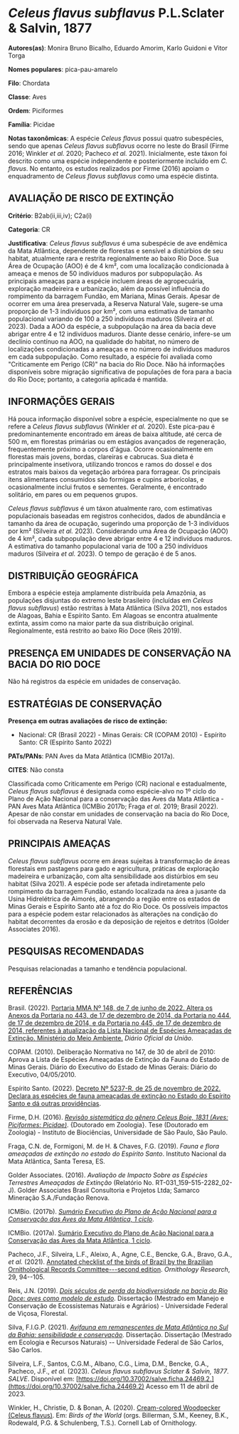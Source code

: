 # *Celeus flavus subflavus* P.L.Sclater & Salvin, 1877

**Autores(as)**: Monira Bruno Bicalho, Eduardo Amorim, Karlo Guidoni e Vitor Torga

**Nomes populares**: pica-pau-amarelo

**Filo**: Chordata

**Classe**: Aves

**Ordem**: Piciformes

**Família**: Picidae

**Notas taxonômicas**: A espécie *Celeus flavus* possui quatro subespécies, sendo que apenas *Celeus flavus subflavus* ocorre no leste do Brasil (Firme 2016; Winkler *et al.* 2020; Pacheco *et al.* 2021).  Inicialmente, este táxon foi descrito como uma espécie independente e posteriormente incluído em *C. flavus*. No entanto, os estudos realizados por Firme (2016) apoiam o enquadramento de *Celeus flavus subflavus* como uma espécie distinta.

## AVALIAÇÃO DE RISCO DE EXTINÇÃO

**Critério**: B2ab(ii,iii,iv); C2a(i)

**Categoria**: CR

**Justificativa**: *Celeus flavus subflavus* é uma subespécie de ave endêmica da Mata Atlântica, dependente de florestas e sensível a distúrbios de seu habitat, atualmente rara e restrita regionalmente ao baixo Rio Doce. Sua Área de Ocupação (AOO) é de 4 km², com uma localização condicionada à ameaça e menos de 50 indivíduos maduros por subpopulação. As principais ameaças para a espécie incluem áreas de agropecuária, exploração madeireira e urbanização, além da possível influência do rompimento da barragem Fundão, em Mariana, Minas Gerais.  Apesar de ocorrer em uma área preservada, a Reserva Natural Vale, sugere-se uma proporção de 1-3 indivíduos por km², com uma estimativa de tamanho populacional variando de 100 a 250 indivíduos maduros (Silveira *et al.* 2023). Dada a AOO da espécie, a subpopulação na área da bacia deve abrigar entre 4 e 12 indivíduos maduros. Diante desse cenário, infere-se um declínio contínuo na AOO, na qualidade do
habitat, no número de localizações condicionadas a ameaças e no número de indivíduos maduros em cada subpopulação. Como resultado, a espécie foi avaliada como "Criticamente em Perigo (CR)" na bacia do Rio Doce. Não há informações disponíveis sobre migração significativa de populações de fora para a bacia do Rio Doce; portanto, a categoria aplicada é mantida.

## INFORMAÇÕES GERAIS

Há pouca informação disponível sobre a espécie, especialmente no que se refere a *Celeus flavus subflavus* (Winkler *et al.* 2020). Este pica-pau é predominantemente encontrado em áreas de baixa altitude, até cerca de 500 m, em florestas primárias ou em estágios avançados de regeneração, frequentemente próximo a corpos d'água. Ocorre ocasionalmente em florestas mais jovens, bordas, clareiras e cabrucas.  Sua dieta é principalmente insetívora, utilizando troncos e ramos do dossel e dos estratos mais baixos da vegetação arbórea para forragear.  Os principais itens alimentares consumidos são formigas e cupins arborícolas, e ocasionalmente inclui frutos e sementes. Geralmente, é encontrado solitário, em pares ou em pequenos grupos.

*Celeus flavus subflavus* é um táxon atualmente raro, com estimativas populacionais baseadas em registros conhecidos, dados de abundância e tamanho da área de ocupação, sugerindo uma proporção de 1-3 indivíduos por km² (Silveira *et al.* 2023). Considerando uma Área de Ocupação (AOO) de 4 km², cada subpopulação deve abrigar entre 4 e 12 indivíduos maduros. A estimativa do tamanho populacional varia de 100 a 250 indivíduos maduros (Silveira *et al.* 2023). O tempo de geração é de 5 anos.

## DISTRIBUIÇÃO GEOGRÁFICA

Embora a espécie esteja amplamente distribuída pela Amazônia, as populações disjuntas do extremo leste brasileiro (incluídas em *Celeus flavus subflavus*) estão restritas à Mata Atlântica (Silva 2021), nos estados de Alagoas, Bahia e Espírito Santo. Em Alagoas se encontra atualmente extinta, assim como na maior parte da sua distribuição original. Regionalmente, está restrito ao baixo Rio Doce (Reis 2019).

## PRESENÇA EM UNIDADES DE CONSERVAÇÃO NA BACIA DO RIO DOCE

Não há registros da espécie em unidades de conservação.

## ESTRATÉGIAS DE CONSERVAÇÃO

**Presença em outras avaliações de risco de extinção:**

-   Nacional: CR (Brasil 2022) -   Minas Gerais: CR (COPAM 2010) -   Espírito Santo: CR (Espírito Santo 2022)

**PATs/PANs**: PAN Aves da Mata Atlântica (ICMBio 2017a).

**CITES**: Não consta

Classificada como Criticamente em Perigo (CR) nacional e estadualmente, *Celeus flavus subflavus* é designada como espécie-alvo no 1º ciclo do Plano de Ação Nacional para a conservação das Aves da Mata Atlântica - PAN Aves Mata Atlântica (ICMBio 2017b; Fraga *et al.* 2019; Brasil 2022). Apesar de não constar em unidades de conservação na bacia do Rio Doce, foi observada na Reserva Natural Vale.

## PRINCIPAIS AMEAÇAS

*Celeus flavus subflavus* ocorre em áreas sujeitas à transformação de áreas florestais em pastagens para gado e agricultura, práticas de exploração madeireira e urbanização, com alta sensibilidade aos distúrbios em seu habitat (Silva 2021). A espécie pode ser afetada indiretamente pelo rompimento da barragem Fundão, estando localizada na área a jusante da Usina Hidrelétrica de Aimorés, abrangendo a região entre os estados de Minas Gerais e Espírito Santo até a foz do Rio Doce.  Os possíveis impactos para a espécie podem estar relacionados às alterações na condição do habitat decorrentes da erosão e da deposição de rejeitos e detritos (Golder Associates 2016).

## PESQUISAS RECOMENDADAS

Pesquisas relacionadas a tamanho e tendência populacional.

## REFERÊNCIAS

Brasil. (2022). [Portaria MMA Nº 148, de 7 de junho de 2022. Altera os Anexos da Portaria no 443, de 17 de dezembro de 2014, da Portaria no 444, de 17 de dezembro de 2014, e da Portaria no 445, de 17 de dezembro de 2014, referentes à atualização da Lista Nacional de Espécies Ameaçadas de Extinção. Ministério do Meio Ambiente.](https://in.gov.br/en/web/dou/-/portaria-mma-n-148-de-7-de-junho-de-2022-406272733) *Diário Oficial da União*.

COPAM. (2010). Deliberação Normativa no 147, de 30 de abril de 2010: Aprova a Lista de Espécies Ameaçadas de Extinção da Fauna do Estado de Minas Gerais. Diário do Executivo do Estado de Minas Gerais: Diário do Executivo, 04/05/2010.

Espírito Santo. (2022). [Decreto Nº 5237-R, de 25 de novembro de 2022.  Declara as espécies de fauna ameaçadas de extinção no Estado do Espírito Santo e dá outras providências](https://iema.es.gov.br/Media/iema/FAUNA/Decreto%205237-R_2022_25-Nov%20-%20Fauna%20(s-peixes)%20-%20Lista%20de%20Esp%C3%A9cies%20Amea%C3%A7adas%20de%20Extin%C3%A7%C3%A3o.pdf).

Firme, D.H. (2016). [*Revisão sistemática do gênero Celeus Boie, 1831 (Aves: Piciformes: Picidae)*](https://doi.org/10.11606/T.41.2016.tde-15032016-162823).  {Doutorado em Zoologia}. Tese (Doutorado em Zoologia) - Instituto de Biociências, Universidade de São Paulo, São Paulo.

Fraga, C.N. de, Formigoni, M. de H. & Chaves, F.G. (2019). *Fauna e flora ameaçadas de extinção no estado do Espírito Santo*. Instituto Nacional da Mata Atlântica, Santa Teresa, ES.

Golder Associates. (2016). *Avaliação de Impacto Sobre as Espécies Terrestres Ameaçadas de Extinção* (Relatório No.  RT-031_159-515-2282_02-J). Golder Associates Brasil Consultoria e Projetos Ltda; Samarco Mineração S.A./Fundação Renova.

ICMBio. (2017b). [*Sumário Executivo do Plano de Ação Nacional para a Conservação das Aves da Mata Atlântica, 1 ciclo*](https://www.gov.br/icmbio/pt-br/assuntos/biodiversidade/pan/pan-aves-da-mata-atlantica).

ICMBio. (2017a). [Sumário Executivo do Plano de Ação Nacional para a Conservação das Aves da Mata Atlântica, 1 ciclo](https://www.gov.br/icmbio/pt-br/assuntos/biodiversidade/pan/pan-aves-da-mata-atlantica).

Pacheco, J.F., Silveira, L.F., Aleixo, A., Agne, C.E., Bencke, G.A., Bravo, G.A., *et al.* (2021). [Annotated checklist of the birds of Brazil by the Brazilian Ornithological Records Committee---second edition](https://doi.org/10.1007/s43388-021-00058-x). *Ornithology Research*, 29, 94--105.

Reis, J.N. (2019). [*Dois séculos de perda da biodiversidade na bacia do Rio Doce: aves como modelo de estudo*](https://locus.ufv.br//handle/123456789/27745). Dissertação (Mestrado em Manejo e Conservação de Ecossistemas Naturais e Agrários) - Universidade Federal de Viçosa, Florestal.

Silva, F.I.G.P. (2021). [*Avifauna em remanescentes de Mata Atlântica no Sul da Bahia: sensibilidade e conservação*](https://repositorio.ufscar.br/handle/ufscar/14267).  Dissertação. Dissertação (Mestrado em Ecologia e Recursos Naturais) -- Universidade Federal de São Carlos, São Carlos.

Silveira, L.F., Santos, C.G.M., Albano, C.G., Lima, D.M., Bencke, G.A., Pacheco, J.F., *et al.* (2023). *Celeus flavus subflavus Sclater & Salvin, 1877*. *SALVE*. Disponível em: [https://doi.org/10.37002/salve.ficha.24469.2.](https://doi.org/10.37002/salve.ficha.24469.2) Acesso em 11 de abril de 2023.

Winkler, H., Christie, D. & Bonan, A. (2020). [Cream-colored Woodpecker (Celeus flavus)](https://doi.org/10.2173/bow.crcwoo2.01). Em: *Birds of the World* (orgs. Billerman, S.M., Keeney, B.K., Rodewald, P.G. & Schulenberg, T.S.). Cornell Lab of Ornithology.
